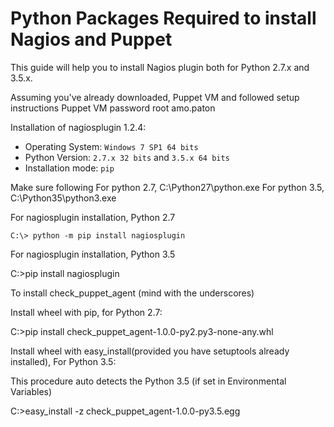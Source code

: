 # Python Packages Required to install Nagios and Puppet

This guide will help you to install Nagios plugin both for Python 2.7.x and 3.5.x.

Assuming you've already downloaded, Puppet VM and followed setup instructions
Puppet VM password
root
amo.paton

Installation of nagiosplugin 1.2.4:
- Operating System: `Windows 7 SP1 64 bits`
- Python Version: `2.7.x 32 bits` and `3.5.x 64 bits`
- Installation mode: `pip`

Make sure following 
For python 2.7, C:\Python27\python.exe
For python 3.5, C:\Python35\python3.exe

For nagiosplugin installation, Python 2.7

`C:\> python -m pip install nagiosplugin`

For nagiosplugin installation, Python 3.5

C:\>pip install nagiosplugin


To install check_puppet_agent (mind with the underscores)

Install wheel with pip, for Python 2.7:

C:>pip install check_puppet_agent-1.0.0-py2.py3-none-any.whl

Install wheel with easy_install(provided you have setuptools already installed), For Python 3.5:


This procedure auto detects the Python 3.5 (if set in Environmental Variables)

C:>easy_install -z check_puppet_agent-1.0.0-py3.5.egg
